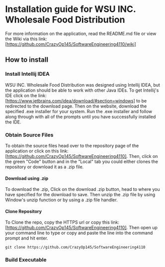 # Installation guide for WSU INC. Wholesale Food Distribution
For more information on the application, read the README.md file or view the Wiki via this link: [https://github.com/CrazyOp145/SoftwareEngineering4110/wiki]

## How to install

### Install Intellij IDEA
WSU INC. Wholesale Food Distribution was designed using Intellij IDEA, but the application should be able to work with other Java IDEs. 
To get Intellij's IDE click on the link: [https://www.jetbrains.com/idea/download/#section=windows] to be redirected to the download page.
Then on the website, download the specified .exe installer for your system. 
Run the .exe installer and follow along through with all of the prompts until you have successfully installed the IDE.

### Obtain Source Files
To obtain the source files head over to the repository page of the application or click on this link: [https://github.com/CrazyOp145/SoftwareEngineering4110].
Then, click on the green "Code" button and in the "Local" tab you could either clones the repository or download it as a .zip file.

#### Download using .zip

To download the .zip, Click on the download .zip button, head to where you have specified for the download to save. Then unzip the .zip file by using Window's unzip function or by using a .zip file handler.

#### Clone Repository

To Clone the repo, copy the HTTPS url or copy this link: [https://github.com/CrazyOp145/SoftwareEngineering4110]. Then open up your command line to type or copy and paste the line into the command prompt and hit enter.

```
git clone https://github.com/CrazyOp145/SoftwareEngineering4110
```

### Build Executable

